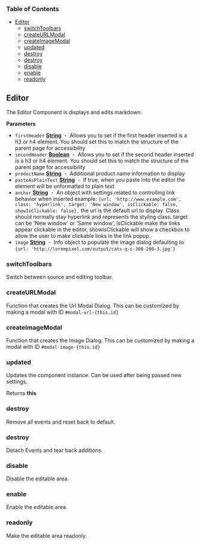 <!-- Generated by documentation.js. Update this documentation by updating the source code. -->

### Table of Contents

-   [Editor](#editor)
    -   [switchToolbars](#switchtoolbars)
    -   [createURLModal](#createurlmodal)
    -   [createImageModal](#createimagemodal)
    -   [updated](#updated)
    -   [destroy](#destroy)
    -   [destroy](#destroy-1)
    -   [disable](#disable)
    -   [enable](#enable)
    -   [readonly](#readonly)

## Editor

The Editor Component is displays and edits markdown.

**Parameters**

-   `firstHeader` **[String](https://developer.mozilla.org/en-US/docs/Web/JavaScript/Reference/Global_Objects/String)**  -  Allows you to set if the first header inserted is a h3 or h4 element. You should set this to match the structure of the parent page for accessibility
-   `secondHeader` **[Boolean](https://developer.mozilla.org/en-US/docs/Web/JavaScript/Reference/Global_Objects/Boolean)**  -  Allows you to set if the second header inserted is a h3 or h4 element. You should set this to match the structure of the parent page for accessibility
-   `productName` **[String](https://developer.mozilla.org/en-US/docs/Web/JavaScript/Reference/Global_Objects/String)**  -  Additional product name information to display
-   `pasteAsPlainText` **[String](https://developer.mozilla.org/en-US/docs/Web/JavaScript/Reference/Global_Objects/String)**  -  If true, when you paste into the editor the element will be unformatted to plain text.
-   `anchor` **[String](https://developer.mozilla.org/en-US/docs/Web/JavaScript/Reference/Global_Objects/String)**  -  An object with settings related to controlling link behavior when inserted example: `{url: 'http://www.example.com', class: 'hyperlink', target: 'New window', isClickable: false, showIsClickable: false},`
    the url is the default url to display. Class should normally stay hyperlink and represents the styling class. target can be 'New window' or 'Same window', isClickable make the links appear clickable in the editor, showIsClickable will show a checkbox to allow the user to make clickable links in the link popup.
-   `image` **[String](https://developer.mozilla.org/en-US/docs/Web/JavaScript/Reference/Global_Objects/String)**  -  Info object to populate the image dialog defaulting to `{url: 'http://lorempixel.com/output/cats-q-c-300-200-3.jpg'}`

### switchToolbars

Switch between source and editing toolbar.

### createURLModal

Function that creates the Url Modal Dialog. This can be customized by making a modal with ID `#modal-url-{this.id}`

### createImageModal

Function that creates the Image Dialog. This can be customized by making a modal with ID `#modal-image-{this.id}`

### updated

Updates the component instance.  Can be used after being passed new settings.

Returns **this** 

### destroy

Remove all events and reset back to default.

### destroy

Detach Events and tear back additions.

### disable

Disable the editable area.

### enable

Enable the editable area.

### readonly

Make the editable area readonly.
